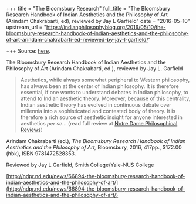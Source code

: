 +++
title = "The Bloomsbury Research"
full_title = "The Bloomsbury Research Handbook of Indian Aesthetics and the Philosophy of Art (Arindam Chakrabarti, ed), reviewed by Jay L Garfield"
date = "2016-05-10"
upstream_url = "https://indianphilosophyblog.org/2016/05/10/the-bloomsbury-research-handbook-of-indian-aesthetics-and-the-philosophy-of-art-arindam-chakrabarti-ed-reviewed-by-jay-l-garfield/"

+++
Source: [here](https://indianphilosophyblog.org/2016/05/10/the-bloomsbury-research-handbook-of-indian-aesthetics-and-the-philosophy-of-art-arindam-chakrabarti-ed-reviewed-by-jay-l-garfield/).

The Bloomsbury Research Handbook of Indian Aesthetics and the Philosophy of Art (Arindam Chakrabarti, ed.), reviewed by Jay L. Garfield

> Aesthetics, while always somewhat peripheral to Western philosophy,
> has always been at the center of Indian philosophy. It is therefore
> essential, if one wants to understand debates in Indian philosophy, to
> attend to Indian aesthetic theory. Moreover, because of this
> centrality, Indian aesthetic theory has evolved in continuous debate
> over millennia into a sophisticated and contested body of theory. It
> is therefore a rich source of aesthetic insight for anyone interested
> in aesthetics *per se*… (read full review at [Notre Dame Philosophical
> Reviews](http://ndpr.nd.edu/news/66894-the-bloomsbury-research-handbook-of-indian-aesthetics-and-the-philosophy-of-art/))

Arindam Chakrabarti (ed.), *The Bloomsbury Research Handbook of Indian
Aesthetics and the Philosophy of Art,* Bloomsbury, 2016, 417pp., $172.00
(hbk), ISBN 9781472528353.

Reviewed by Jay L Garfield, Smith College/Yale-NUS College

[http://ndpr.nd.edu/news/66894-the-bloomsbury-research-handbook-of-indian-aesthetics-and-the-philosophy-of-art/](http://ndpr.nd.edu/news/66894-the-bloomsbury-research-handbook-of-indian-aesthetics-and-the-philosophy-of-art/)
